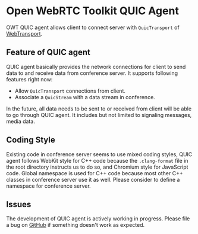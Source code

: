 # Open WebRTC Toolkit QUIC Agent

OWT QUIC agent allows client to connect server with `QuicTransport` of [WebTransport](https://wicg.github.io/web-transport/).

## Feature of QUIC agent

QUIC agent basically provides the network connections for client to send data to and receive data from conference server. It supports following features right now:

- Allow `QuicTransport` connections from client.
- Associate a `QuicStream` with a data stream in conference.

In the future, all data needs to be sent to or received from client will be able to go through QUIC agent. It includes but not limited to signaling messages, media data.

## Coding Style

Existing code in conference server seems to use mixed coding styles, QUIC agent follows WebKit style for C++ code because the `.clang-format` file in the root directory instructs us to do so, and Chromium style for JavaScript code. Global namespace is used for C++ code because most other C++ classes in conference server use it as well. Please consider to define a namespace for conference server.

## Issues

The development of QUIC agent is actively working in progress. Please file a bug on [GitHub](https://github.com/open-webrtc-toolkit/owt-server/issues) if something doesn't work as expected.